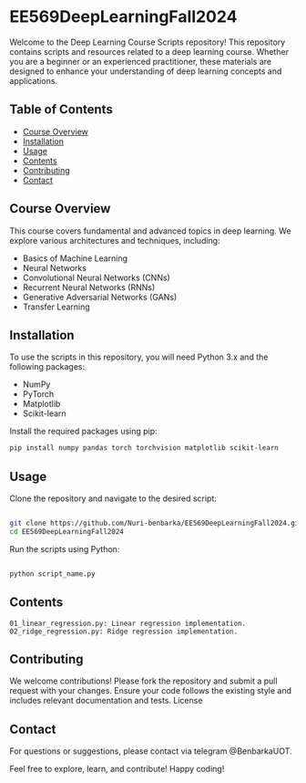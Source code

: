# EE569DeepLearningFall2024

Welcome to the Deep Learning Course Scripts repository! This repository contains scripts and resources related to a deep learning course. Whether you are a beginner or an experienced practitioner, these materials are designed to enhance your understanding of deep learning concepts and applications.

## Table of Contents

- [Course Overview](#course-overview)
- [Installation](#installation)
- [Usage](#usage)
- [Contents](#contents)
- [Contributing](#contributing)
- [Contact](#contact)

## Course Overview

This course covers fundamental and advanced topics in deep learning. We explore various architectures and techniques, including:
- Basics of Machine Learning
- Neural Networks
- Convolutional Neural Networks (CNNs)
- Recurrent Neural Networks (RNNs)
- Generative Adversarial Networks (GANs)
- Transfer Learning

## Installation

To use the scripts in this repository, you will need Python 3.x and the following packages:
- NumPy
- PyTorch
- Matplotlib
- Scikit-learn

Install the required packages using pip:
```bash
pip install numpy pandas torch torchvision matplotlib scikit-learn
```

## Usage

Clone the repository and navigate to the desired script:
```bash

git clone https://github.com/Nuri-benbarka/EE569DeepLearningFall2024.git
cd EE569DeepLearningFall2024
```

Run the scripts using Python:
```bash

python script_name.py
```
## Contents

    01_linear_regression.py: Linear regression implementation.
    02_ridge_regression.py: Ridge regression implementation.

## Contributing

We welcome contributions! Please fork the repository and submit a pull request with your changes. Ensure your code follows the existing style and includes relevant documentation and tests.
License

## Contact
For questions or suggestions, please contact via telegram @BenbarkaUOT.

Feel free to explore, learn, and contribute! Happy coding!

